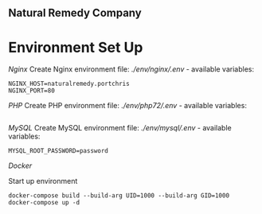 ## Natural Remedy Company

# Environment Set Up

*Nginx*
Create Nginx environment file: _./env/nginx/.env_ - available variables:
```
NGINX_HOST=naturalremedy.portchris
NGINX_PORT=80
```

*PHP*
Create PHP environment file: _./env/php72/.env_ - available variables:
```
```

*MySQL*
Create MySQL environment file: _./env/mysql/.env_ - available variables:
```
MYSQL_ROOT_PASSWORD=password
```

*Docker*

Start up environment
```
docker-compose build --build-arg UID=1000 --build-arg GID=1000
docker-compose up -d
```